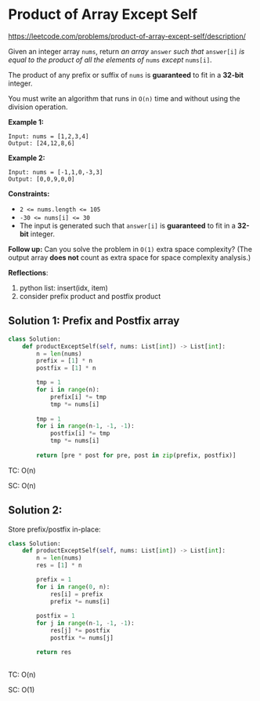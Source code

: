# Product of Array Except Self

https://leetcode.com/problems/product-of-array-except-self/description/

Given an integer array `nums`, return *an array* `answer` *such that* `answer[i]` *is equal to the product of all the elements of* `nums` *except* `nums[i]`.

The product of any prefix or suffix of `nums` is **guaranteed** to fit in a **32-bit** integer.

You must write an algorithm that runs in `O(n)` time and without using the division operation.

 

**Example 1:**

```
Input: nums = [1,2,3,4]
Output: [24,12,8,6]
```

**Example 2:**

```
Input: nums = [-1,1,0,-3,3]
Output: [0,0,9,0,0]
```

 

**Constraints:**

- `2 <= nums.length <= 105`
- `-30 <= nums[i] <= 30`
- The input is generated such that `answer[i]` is **guaranteed** to fit in a **32-bit** integer.

 

**Follow up:** Can you solve the problem in `O(1)` extra space complexity? (The output array **does not** count as extra space for space complexity analysis.)



**Reflections**:

1. python list: insert(idx, item)
2. consider prefix product and postfix product



## Solution 1: Prefix and Postfix array

```python
class Solution:
    def productExceptSelf(self, nums: List[int]) -> List[int]:
        n = len(nums)
        prefix = [1] * n
        postfix = [1] * n

        tmp = 1
        for i in range(n):
            prefix[i] *= tmp
            tmp *= nums[i]
        
        tmp = 1
        for i in range(n-1, -1, -1):
            postfix[i] *= tmp
            tmp *= nums[i]
        
        return [pre * post for pre, post in zip(prefix, postfix)]
```

TC: O(n)

SC: O(n)

## Solution 2: 

Store prefix/postfix in-place:

```python
class Solution:
    def productExceptSelf(self, nums: List[int]) -> List[int]:
        n = len(nums)
        res = [1] * n

        prefix = 1
        for i in range(0, n):
            res[i] = prefix
            prefix *= nums[i]
        
        postfix = 1
        for j in range(n-1, -1, -1):
            res[j] *= postfix
            postfix *= nums[j]

        return res
        
```

TC: O(n)

SC: O(1)